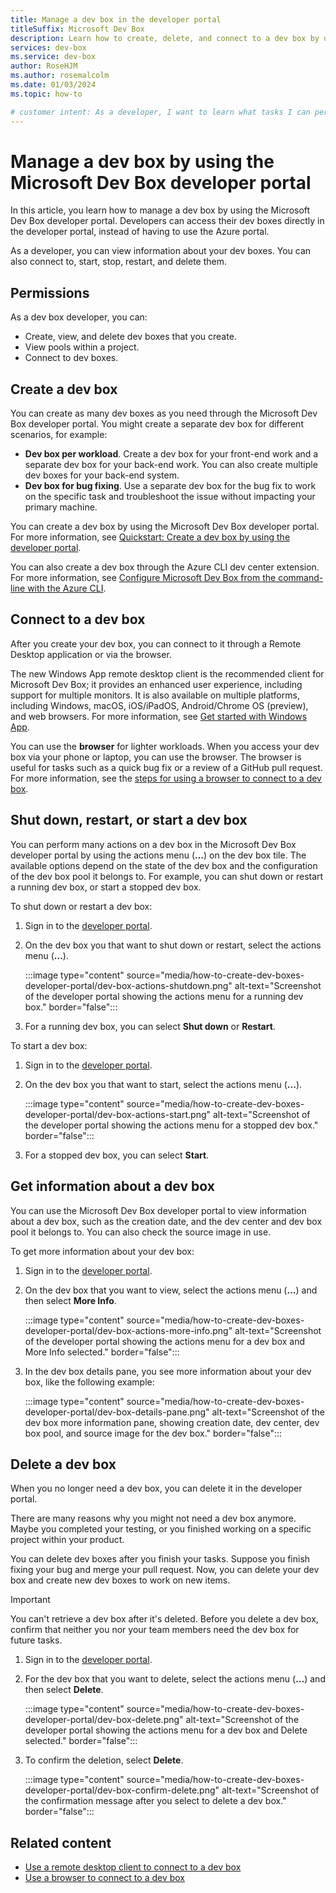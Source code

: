 ```yaml
---
title: Manage a dev box in the developer portal
titleSuffix: Microsoft Dev Box
description: Learn how to create, delete, and connect to a dev box by using the Microsoft Dev Box developer portal.
services: dev-box
ms.service: dev-box
author: RoseHJM
ms.author: rosemalcolm
ms.date: 01/03/2024
ms.topic: how-to

# customer intent: As a developer, I want to learn what tasks I can perform through the developer portal so that I can manage my dev boxes.
---
```


# Manage a dev box by using the Microsoft Dev Box developer portal

In this article, you learn how to manage a dev box by using the Microsoft Dev Box developer portal. Developers can access their dev boxes directly in the developer portal, instead of having to use the Azure portal.

As a developer, you can view information about your dev boxes. You can also connect to, start, stop, restart, and delete them.

## Permissions

As a dev box developer, you can:

- Create, view, and delete dev boxes that you create.
- View pools within a project.
- Connect to dev boxes.

## Create a dev box

You can create as many dev boxes as you need through the Microsoft Dev Box developer portal. You might create a separate dev box for different scenarios, for example:

- **Dev box per workload**. Create a dev box for your front-end work and a separate dev box for your back-end work. You can also create multiple dev boxes for your back-end system.
- **Dev box for bug fixing**. Use a separate dev box for the bug fix to work on the specific task and troubleshoot the issue without impacting your primary machine.

You can create a dev box by using the Microsoft Dev Box developer portal. For more information, see [Quickstart: Create a dev box by using the developer portal](quickstart-create-dev-box.md). 

You can also create a dev box through the Azure CLI dev center extension. For more information, see [Configure Microsoft Dev Box from the command-line with the Azure CLI](how-to-install-dev-box-cli.md).

## Connect to a dev box

After you create your dev box, you can connect to it through a Remote Desktop application or via the browser.

The new Windows App remote desktop client is the recommended client for Microsoft Dev Box; it provides an enhanced user experience, including support for multiple monitors. It is also available on multiple platforms, including Windows, macOS, iOS/iPadOS, Android/Chrome OS (preview), and web browsers. For more information, see [Get started with Windows App](https://aka.ms/dev-box/windows-app).

You can use the **browser** for lighter workloads. When you access your dev box via your phone or laptop, you can use the browser. The browser is useful for tasks such as a quick bug fix or a review of a GitHub pull request. For more information, see the [steps for using a browser to connect to a dev box](./quickstart-create-dev-box.md#connect-to-a-dev-box).

## Shut down, restart, or start a dev box

You can perform many actions on a dev box in the Microsoft Dev Box developer portal by using the actions menu (**...**) on the dev box tile. The available options depend on the state of the dev box and the configuration of the dev box pool it belongs to. For example, you can shut down or restart a running dev box, or start a stopped dev box.

To shut down or restart a dev box:

1. Sign in to the [developer portal](https://aka.ms/devbox-portal).

1. On the dev box you that want to shut down or restart, select the actions menu (**...**).
 
   :::image type="content" source="media/how-to-create-dev-boxes-developer-portal/dev-box-actions-shutdown.png" alt-text="Screenshot of the developer portal showing the actions menu for a running dev box." border="false"::: 

1. For a running dev box, you can select **Shut down** or **Restart**.

To start a dev box:

1. Sign in to the [developer portal](https://aka.ms/devbox-portal).

1. On the dev box you that want to start, select the actions menu (**...**).
 
   :::image type="content" source="media/how-to-create-dev-boxes-developer-portal/dev-box-actions-start.png" alt-text="Screenshot of the developer portal showing the actions menu for a stopped dev box." border="false"::: 

1. For a stopped dev box, you can select **Start**.

## Get information about a dev box

You can use the Microsoft Dev Box developer portal to view information about a dev box, such as the creation date, and the dev center and dev box pool it belongs to. You can also check the source image in use.

To get more information about your dev box:

1. Sign in to the [developer portal](https://aka.ms/devbox-portal).

1. On the dev box that you want to view, select the actions menu (**...**) and then select **More Info**.
 
   :::image type="content" source="media/how-to-create-dev-boxes-developer-portal/dev-box-actions-more-info.png" alt-text="Screenshot of the developer portal showing the actions menu for a dev box and More Info selected." border="false":::

1. In the dev box details pane, you see more information about your dev box, like the following example:
 
   :::image type="content" source="media/how-to-create-dev-boxes-developer-portal/dev-box-details-pane.png" alt-text="Screenshot of the dev box more information pane, showing creation date, dev center, dev box pool, and source image for the dev box." border="false":::

## Delete a dev box

When you no longer need a dev box, you can delete it in the developer portal.

There are many reasons why you might not need a dev box anymore. Maybe you completed your testing, or you finished working on a specific project within your product.

You can delete dev boxes after you finish your tasks. Suppose you finish fixing your bug and merge your pull request. Now, you can delete your dev box and create new dev boxes to work on new items.

> [!IMPORTANT]
> You can't retrieve a dev box after it's deleted. Before you delete a dev box, confirm that neither you nor your team members need the dev box for future tasks. 

1. Sign in to the [developer portal](https://aka.ms/devbox-portal).

1. For the dev box that you want to delete, select the actions menu (**...**) and then select **Delete**.

   :::image type="content" source="media/how-to-create-dev-boxes-developer-portal/dev-box-delete.png" alt-text="Screenshot of the developer portal showing the actions menu for a dev box and Delete selected." border="false":::

1. To confirm the deletion, select **Delete**.

   :::image type="content" source="media/how-to-create-dev-boxes-developer-portal/dev-box-confirm-delete.png" alt-text="Screenshot of the confirmation message after you select to delete a dev box." border="false":::

## Related content

- [Use a remote desktop client to connect to a dev box](./tutorial-connect-to-dev-box-with-remote-desktop-app.md)
- [Use a browser to connect to a dev box](./quickstart-create-dev-box.md#connect-to-a-dev-box)
